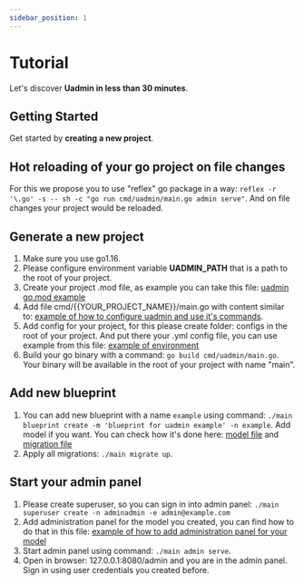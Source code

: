 ```yaml
---
sidebar_position: 1
---
```


# Tutorial

Let's discover **Uadmin in less than 30 minutes**.

## Getting Started

Get started by **creating a new project**.

## Hot reloading of your go project on file changes

For this we propose you to use "reflex" go package in a way: `reflex -r '\.go' -s -- sh -c "go run cmd/uadmin/main.go admin serve"`. And on file changes your project would be reloaded.

## Generate a new project

1. Make sure you use go1.16.
2. Please configure environment variable **UADMIN_PATH** that is a path to the root of your project.
3. Create your project .mod file, as example you can take this file: [uadmin go.mod example](https://github.com/sergeyglazyrindev/uadmin/blob/master/examples/uadmin-example/go.mod)
4. Add file cmd/{{YOUR_PROJECT_NAME}}/main.go with content similar to: [example of how to configure uadmin and use it's commands](https://github.com/sergeyglazyrindev/uadmin/blob/master/examples/uadmin-example/cmd/uadmin-example/main.go).
5. Add config for your project, for this please create folder: configs in the root of your project. And put there your .yml config file, you can use example from this file: [example of environment](https://github.com/sergeyglazyrindev/uadmin/blob/master/examples/uadmin-example/configs/dev.yml)
6. Build your go binary with a command: `go build cmd/uadmin/main.go`. Your binary will be available in the root of your project with name "main".

## Add new blueprint

1. You can add new blueprint with a name `example` using command: `./main blueprint create -m 'blueprint for uadmin example' -n example`. Add model if you want. You can check how it's done here: [model file](https://github.com/sergeyglazyrindev/uadmin/blob/master/examples/uadmin-example/blueprint/example/models/models.go) and [migration file](https://github.com/sergeyglazyrindev/uadmin/blob/master/examples/uadmin-example/blueprint/example/migrations/initial_1631027794.go)
2. Apply all migrations: `./main migrate up`.

## Start your admin panel

1. Please create superuser, so you can sign in into admin panel: `./main superuser create -n adminadmin -e admin@example.com`
2. Add administration panel for the model you created, you can find how to do that in this file: [example of how to add administration panel for your model](https://github.com/sergeyglazyrindev/uadmin/blob/master/examples/uadmin-example/blueprint/example/example.go#L16)
3. Start admin panel using command: `./main admin serve`.
4. Open in browser: 127.0.0.1:8080/admin and you are in the admin panel. Sign in using user credentials you created before.
